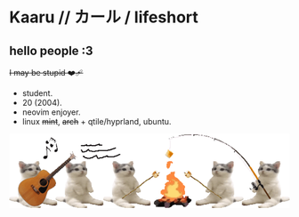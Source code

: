 # Kaaru // カール / lifeshort
## hello people :3
~~I may be stupid ❤️‍🩹~~ 
- student.
- 20 (2004).
- neovim enjoyer.
- linux ~~mint~~, ~~arch~~ + qtile/hyprland, ubuntu.


![zzzzzzz](cattoastingexpanded.gif)
